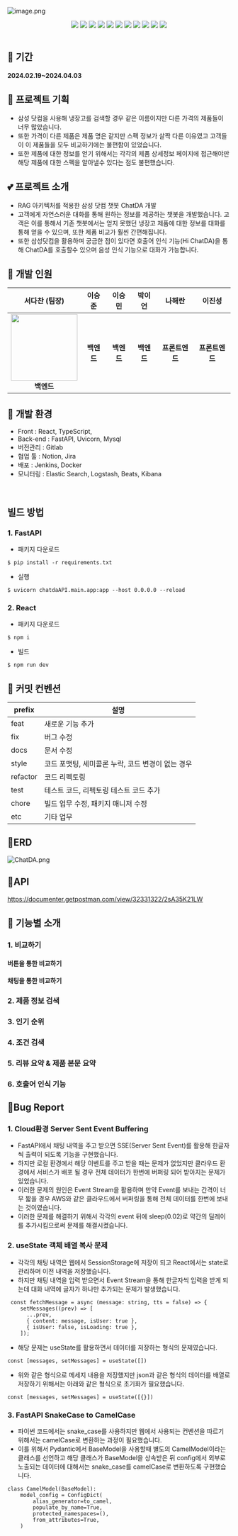 ![image.png](./image.png)

<div align='center'>
	<img src="https://img.shields.io/badge/FastAPI-339933?style=flat&logo=FastAPI&logoColor=white"/>
	<img src="https://img.shields.io/badge/React-35495E?style=flat&logo=React&logoColor=4FC08D"/>
	<img src="https://img.shields.io/badge/OpenAI-007396?style=flat&logo=OpenAI&logoColor=white"/>
	<img src="https://img.shields.io/badge/TypeScript-4479A1?style=flat&logo=TypeScript&logoColor=white"/>
	<img src="https://img.shields.io/badge/MySQL-4479A1?style=flat&logo=MySQL&logoColor=white"/>
    <img src="https://img.shields.io/badge/ChromaDB-F43059?style=flat&logo=ChromaDB&logoColor=white"/>
	<img src="https://img.shields.io/badge/googlechrome-F43059?style=flat&logo=googlechrome&logoColor=white"/>    
  	<img src="https://img.shields.io/badge/amazonaws-007396?style=flat&logo=amazonaws&logoColor=white"/>
	<img src="https://img.shields.io/badge/Jenkins-F43059?style=flat&logo=Jenkins&logoColor=white"/>
	<img src="https://img.shields.io/badge/Docker-F43059?style=flat&logo=Docker&logoColor=white"/>
	<img src="https://img.shields.io/badge/elasticsearch-4479A1?style=flat&logo=elasticsearch&logoColor=white"/>
</div>
<br/>


## :calendar: 기간
#### 2024.02.19~2024.04.03

## :sparkling_heart: 프로젝트 기획
- 삼성 닷컴을 사용해 냉장고를 검색할 경우 같은 이름이지만 다른 가격의 제품들이 너무 많았습니다.
- 또한 가격이 다른 제품은 제품 명은 같지만 스펙 정보가 살짝 다른 이유였고 고객들이 이 제품들을 모두 비교하기에는 불편함이 있었습니다.
- 또한 제품에 대한 정보를 얻기 위해서는 각각의 제품 상세정보 페이지에 접근해야만 해당 제품에 대한 스펙을 알아낼수 있다는 점도 불편했습니다.

## :two_hearts: 프로젝트 소개
- RAG 아키텍처를 적용한 삼성 닷컴 챗봇 ChatDA 개발
- 고객에게 자연스러운 대화를 통해 원하는 정보를 제공하는 챗봇을 개발했습니다. 고객은 이를 통해서 기존 챗봇에서는 얻지 못했던 냉장고 제품에 대한 정보를 대화를 통해 얻을 수 있으며, 또한 제품 비교가 훨씬 간편해집니다.
- 또한 삼성닷컴을 활용하며 궁금한 점이 있다면 호출어 인식 기능(Hi ChatDA)을 통해 ChatDA를 호출할수 있으며 음성 인식 기능으로 대화가 가능합니다.


## :runner: 개발 인원
| **서다찬 (팀장)** | **이승준** | **이승민** | **박이언** | **나해란** | **이진성** |
| :------: |  :------: |  :------: |  :------: |  :------: |  :------: |
| <img src="https://avatars.githubusercontent.com/u/111109411?v=4" height=150 width=150> <br/> **백엔드** | **백엔드** | **백엔드** | **백엔드** | **프론트엔드** | **프론트엔드** | 

## :yellow_heart: 개발 환경

- Front : React, TypeScript, 
- Back-end : FastAPI, Uvicorn, Mysql
- 버전관리 : Gitlab
- 협업 툴 : Notion, Jira
- 배포 : Jenkins, Docker
- 모니터링 : Elastic Search, Logstash, Beats, Kibana
<br>

## 빌드 방법

### 1. FastAPI
- 패키지 다운로드
```
$ pip install -r requirements.txt
```
- 실행
```
$ uvicorn chatdaAPI.main.app:app --host 0.0.0.0 --reload
```

### 2. React
- 패키지 다운로드
```
$ npm i
```
- 빌드
```
$ npm run dev
```

## :green_heart: 커밋 컨벤션
| prefix |  설명 |   
|---|----|
|feat | 새로운 기능 추가|   
|fix | 버그 수정|
|docs | 문서 수정|
|style | 코드 포맷팅, 세미콜론 누락, 코드 변경이 없는 경우|
|refactor | 코드 리펙토링|
|test | 테스트 코드, 리펙토링 테스트 코드 추가|
|chore | 빌드 업무 수정, 패키지 매니저 수정|
|etc | 기타 업무 |

## 💜ERD
![ChatDA.png](./ChatDA.png)   

## 🖤API
https://documenter.getpostman.com/view/32331322/2sA35K21LW


## :yellow_heart: 기능별 소개

### 1. 비교하기
#### 버튼을 통한 비교하기


#### 채팅을 통한 비교하기


### 2. 제품 정보 검색


### 3. 인기 순위


### 4. 조건 검색


### 5. 리뷰 요약 & 제품 본문 요약


### 6. 호출어 인식 기능




## 💙Bug Report
### 1. Cloud환경 Server Sent Event Buffering  
- FastAPI에서 채팅 내역을 주고 받으면 SSE(Server Sent Event)를 활용해 한글자씩 출력이 되도록 기능을 구현했습니다.
- 하지만 로컬 환경에서 해당 이벤트를 주고 받을 때는 문제가 없었지만 클라우드 환경에서 서비스가 배포 될 경우 전체 데이터가 한번에 버퍼링 되어 받아지는 문제가 있었습니다.
- 이러한 문제의 원인은 Event Stream을 활용하며 만약 Event를 보내는 간격이 너무 짧을 경우 AWS와 같은 클라우드에서 버퍼링을 통해 전체 데이터를 한번에 보내는 것이였습니다.
- 이러한 문제를 해결하기 위해서 각각의 event 뒤에 sleep(0.02)로 약간의 딜레이를 추가시킴으로써 문제를 해결시켰습니다.
   
   

### 2. useState 객체 배열 복사 문제
- 각각의 채팅 내역은 웹에서 SessionStorage에 저장이 되고 React에서는 state로 관리하며 이전 내역을 저장했습니다.
- 하지만 채팅 내역을 입력 받으면서 Event Stream을 통해 한글자씩 입력을 받게 되는데 대화 내역에 글자가 하나만 추가되는 문제가 발생했습니다.
```
 const fetchMessage = async (message: string, tts = false) => {
    setMessages((prev) => [
      ...prev,
      { content: message, isUser: true },
      { isUser: false, isLoading: true },
    ]);
```
- 해당 문제는 useState를 활용하면서 데이터를 저장하는 형식의 문제였습니다.
```
const [messages, setMessages] = useState([])
```
- 위와 같은 형식으로 메세지 내용을 저장했지만 json과 같은 형식의 데이터를 배열로 저장하기 위해서는 아래와 같은 형식으로 초기화가 필요했습니다.
```
const [messages, setMessages] = useState([{}])
```



### 3. FastAPI SnakeCase to CamelCase
- 파이썬 코드에서는 snake_case를 사용하지만 웹에서 사용되는 컨벤션을 따르기 위해서는 camelCase로 변환하는 과정이 필요했습니다.
- 이를 위해서 Pydantic에서 BaseModel을 사용할때 별도의 CamelModel이라는 클래스를 선언하고 해당 클래스가 BaseModel을 상속받은 뒤 config에서 외부로 노출되는 데이터에 대해서는 snake_case를 camelCase로 변환하도록 구현했습니다.
```
class CamelModel(BaseModel):
    model_config = ConfigDict(
        alias_generator=to_camel,
        populate_by_name=True,
        protected_namespaces=(),
        from_attributes=True,
    )
```
